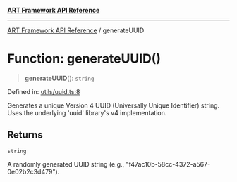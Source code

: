 [**ART Framework API Reference**](../README.md)

***

[ART Framework API Reference](../README.md) / generateUUID

# Function: generateUUID()

> **generateUUID**(): `string`

Defined in: [utils/uuid.ts:8](https://github.com/hashangit/ART/blob/0d5679913e70f07ec60f00c1f87b53a5f0bf6ddf/src/utils/uuid.ts#L8)

Generates a unique Version 4 UUID (Universally Unique Identifier) string.
Uses the underlying 'uuid' library's v4 implementation.

## Returns

`string`

A randomly generated UUID string (e.g., "f47ac10b-58cc-4372-a567-0e02b2c3d479").
